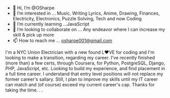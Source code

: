 - 👋 Hi, I’m @OSharpe
- 👀 I’m interested in ... Music, Writing Lyrics, Anime, Drawing, Finances, Electricity, Electronics, Puzzle Solving, Tech and now Coding
- 🌱 I’m currently learning ...JavaScript
- 💞️ I’m looking to collaborate on ... Any endeavor where I can increase my skill & pick up more
- 📫 How to reach me ... osharpe001@gmail.com

<!---
OSharpe/OSharpe is a ✨ special ✨ repository because its `README.md` (this file) appears on your GitHub profile.
You can click the Preview link to take a look at your changes.
--->

  I'm a NYC Union Electrician with a new found L❤️VE for coding and  I'm looking to make a transition, regarding my career. 
  I've recently finished (more than) a few certs, through Coursera, for Python, PostgreSQL, Django, PHP, JavaScript, etc. Looking to build my experience, and find placement in a full time career.
  I understand that entry level positions will not replace my former career's sallary. Still, I plan to improve my skills until my IT career can match and (of course) exceed my current career's cap.
  Thanks for taking the time. . .
